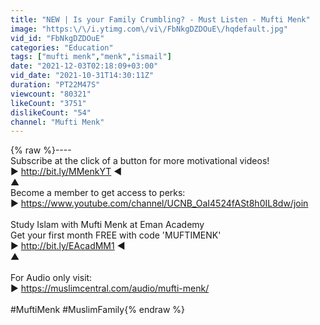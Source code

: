 ```yaml
---
title: "NEW | Is your Family Crumbling? - Must Listen - Mufti Menk"
image: "https:\/\/i.ytimg.com\/vi\/FbNkgDZDOuE\/hqdefault.jpg"
vid_id: "FbNkgDZDOuE"
categories: "Education"
tags: ["mufti menk","menk","ismail"]
date: "2021-12-03T02:18:09+03:00"
vid_date: "2021-10-31T14:30:11Z"
duration: "PT22M47S"
viewcount: "80321"
likeCount: "3751"
dislikeCount: "54"
channel: "Mufti Menk"
---
```

{% raw %}----<br />Subscribe at the click of a button for more motivational videos!<br />► <a rel="nofollow" target="blank" href="http://bit.ly/MMenkYT">http://bit.ly/MMenkYT</a> ◄<br />                     ▲       <br />Become a member to get access to perks:<br />► <a rel="nofollow" target="blank" href="https://www.youtube.com/channel/UCNB_OaI4524fASt8h0IL8dw/join">https://www.youtube.com/channel/UCNB_OaI4524fASt8h0IL8dw/join</a><br /><br />Study Islam with Mufti Menk at Eman Academy<br />Get your first month FREE with code 'MUFTIMENK'<br />► <a rel="nofollow" target="blank" href="http://bit.ly/EAcadMM1">http://bit.ly/EAcadMM1</a> ◄<br />                     ▲      <br /><br />For Audio only visit:<br />► <a rel="nofollow" target="blank" href="https://muslimcentral.com/audio/mufti-menk/">https://muslimcentral.com/audio/mufti-menk/</a><br /><br />#MuftiMenk #MuslimFamily{% endraw %}
